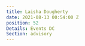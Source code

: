 ```yaml
---
title: Laisha Dougherty
date: 2021-08-13 00:54:00 Z
position: 52
Details: Events DC
Section: advisory
---
```


